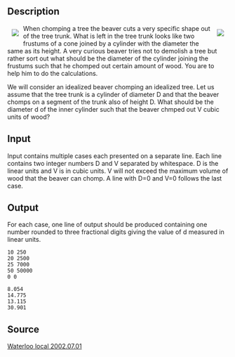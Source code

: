 <h2>Description</h2><img hspace="10" src="images/2405_1.jpg" align="right" vspace="10"><p> </p><img hspace="10" src="images/2405_2.jpg" align="left" vspace="10"><p>When chomping a tree the beaver cuts a very specific shape out of the tree trunk. What is left in the tree trunk looks like two frustums of a cone joined by a cylinder with the diameter the same as its height. A very curious beaver tries not to demolish a tree but rather sort out what should be the diameter of the cylinder joining the frustums such that he chomped out certain amount of wood. You are to help him to do the calculations. 
</p>We will consider an idealized beaver chomping an idealized tree. Let us assume that the tree trunk is a cylinder of diameter D and that the beaver chomps on a segment of the trunk also of height D. What should be the diameter d of the inner cylinder such that the beaver chmped out V cubic units of wood? <h2>Input</h2><p>Input contains multiple cases each presented on a separate line. Each line contains two integer numbers D and V separated by whitespace. D is the linear units and V is in cubic units. V will not exceed the maximum volume of wood that the beaver can chomp. A line with D=0 and V=0 follows the last case. </p><h2>Output</h2><p>For each case, one line of output should be produced containing one number rounded to three fractional digits giving the value of d measured in linear units. </p><pre><code class="language-input1">10 250
20 2500
25 7000
50 50000
0 0
</code></pre><pre><code class="language-output1">8.054
14.775
13.115
30.901
</code></pre><h2>Source</h2><a href="searchproblem?field=source&amp;key=Waterloo+local+2002.07.01">Waterloo local 2002.07.01</a>